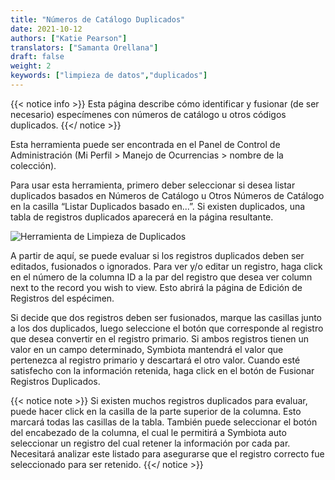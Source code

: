 ```yaml
---
title: "Números de Catálogo Duplicados"
date: 2021-10-12
authors: ["Katie Pearson"]
translators: ["Samanta Orellana"]
draft: false
weight: 2
keywords: ["limpieza de datos","duplicados"]
---
```



{{< notice info >}}
  Esta página describe cómo identificar y fusionar (de ser necesario) especímenes con números de catálogo u otros códigos duplicados.
{{</ notice >}}

Esta herramienta puede ser encontrada en el Panel de Control de Administración (Mi Perfil > Manejo de Ocurrencias > nombre de la colección).

Para usar esta herramienta, primero deber seleccionar si desea listar duplicados basados en Números de Catálogo u Otros Números de Catálogo en la casilla “Listar Duplicados basado en...”. Si existen duplicados, una tabla de registros duplicados aparecerá en la página resultante.

![Herramienta de Limpieza de Duplicados](/symbiota-docs/images/dupecatnums.png)

A partir de aquí, se puede evaluar si los registros duplicados deben ser editados, fusionados o ignorados. Para ver y/o editar un registro, haga click en el número de la columna ID a la par del registro que desea ver column next to the record you wish to view. Esto abrirá la página de Edición de Registros del espécimen.

Si decide que dos registros deben ser fusionados, marque las casillas junto a los dos duplicados, luego seleccione el botón que corresponde al registro que desea convertir en el registro primario. Si ambos registros tienen un valor en un campo determinado, Symbiota mantendrá el valor que pertenezca al registro primario y descartará el otro valor. Cuando esté satisfecho con la información retenida, haga click en el botón de Fusionar Registros Duplicados.

{{< notice note >}}
  Si existen muchos registros duplicados para evaluar, puede hacer click en la casilla de la parte superior de la columna. Esto marcará todas las casillas de la tabla. También puede seleccionar el botón del encabezado de la columna, el cual le permitirá a Symbiota auto seleccionar un registro del cual retener la información por cada par. Necesitará analizar este listado para asegurarse que el registro correcto fue seleccionado para ser retenido.
{{</ notice >}}
